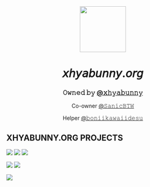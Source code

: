 
  <div align="center">
  <img style="width:120px"; src="https://xhyabunny.tk/assets/xhya.png">
  <h1>𝘹𝘩𝘺𝘢𝘣𝘶𝘯𝘯𝘺.𝘰𝘳𝘨</h1>
  <h3>𝙾𝚠𝚗𝚎𝚍 𝚋𝚢 <a href="https://github.com/xhyabunny">@𝚡𝚑𝚢𝚊𝚋𝚞𝚗𝚗𝚢</a></h2>
  <p>Co-owner <a href="https://github.com/SanicBTW">@𝚂𝚊𝚗𝚒𝚌𝙱𝚃𝚆</a></p>
  <p>Helper <a href="https://github.com/boniikawaiidesu">@𝚋𝚘𝚗𝚒𝚒𝚔𝚊𝚠𝚊𝚒𝚒𝚍𝚎𝚜𝚞</a></p>
  </div>
  
## XHYABUNNY.ORG PROJECTS
  
[![](https://img.shields.io/badge/@xhyabunny-Home%20Page-blue.svg)](https://xhyabunny.tk)
[![](https://img.shields.io/badge/@xhyabunny-exIDE%20-purple.svg)](https://exide.tk)
[![](https://img.shields.io/badge/@xhyabunny-xhyaOne%20-green.svg)](https://github.com/xhyabunny/xhyaOne_)

[![](https://img.shields.io/badge/@SanicBTW-Psych%20Engine-orange.svg)](https://github.com/SanicBTW/FNF-PsychEngine-0.3.2h) 
[![](https://img.shields.io/badge/@SanicBTW-the%20wrong%20way-FF1111.svg)](https://github.com/SanicBTW/the-wrong-way) 

[![](https://img.shields.io/badge/@boniikawaiidesu-Quick%20Penguin-F34A7C.svg)](https://github.com/boniikawaiidesu/Quick-Penguin) 



